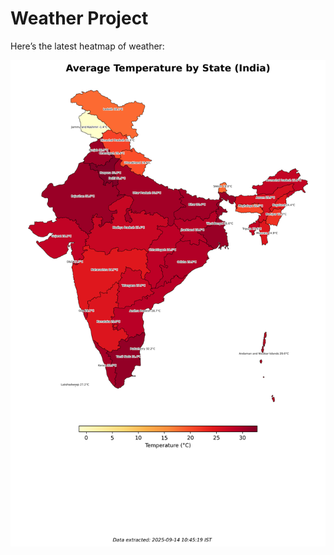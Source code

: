# Weather Project

Here’s the latest heatmap of weather:

![India Heatmap](docs/assets/india_heatmap.png?v=C64F6A)
